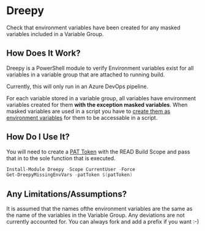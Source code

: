 # Dreepy
Check that environment variables have been created for any masked variables included in a Variable Group.

## How Does It Work?

Dreepy is a PowerShell module to verify Environment variables exist for all variables in a variable group that are attached to running build.

Currently, this will only run in an Azure DevOps pipeline. 

For each variable stored in a variable group, all variables have environment variables created for them __with the exception masked variables__. When masked variables are used in a script you have to [create them as environment variables](https://docs.microsoft.com/en-us/azure/devops/pipelines/process/variables?view=azure-devops&tabs=classic%2Cbatch#secret-variables) for them to be accessable in a script. 


## How Do I Use It?
You will need to create a [PAT Token](https://docs.microsoft.com/en-us/azure/devops/organizations/accounts/use-personal-access-tokens-to-authenticate?view=azure-devops&tabs=preview-page) with the READ Build Scope and pass that in to the sole function that is executed.

```powershell
Install-Module Dreepy -Scope CurrentUser -Force 
Get-DreepyMissingEnvVars -patToken $(patToken)
```

## Any Limitations/Assumptions?

It is assumed that the names ofthe environment variables are the same as the name of the variables in the Variable Group. Any deviations are not currently accounted for. You can always fork and add a prefix if you want :-)
